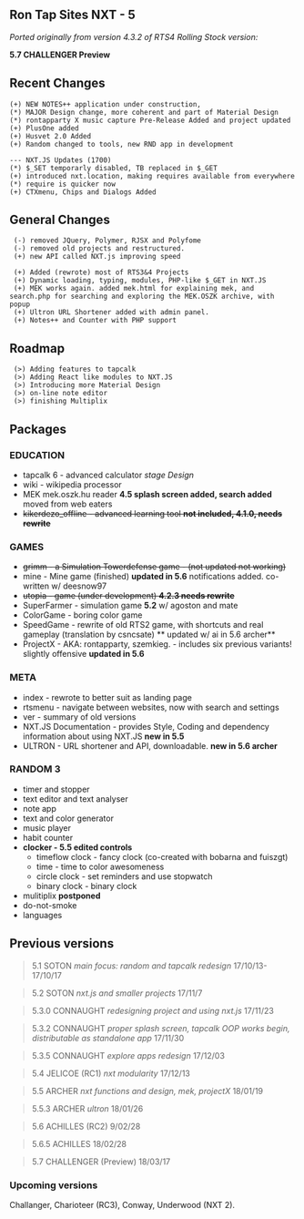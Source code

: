 

## Ron Tap Sites NXT - 5
*Ported originally from version 4.3.2 of RTS4*
*Rolling Stock version:*

**5.7 CHALLENGER Preview**

## Recent Changes
```
(+) NEW NOTES++ application under construction,
(*) MAJOR Design change, more coherent and part of Material Design
(*) rontapparty X music capture Pre-Release Added and project updated
(+) PlusOne added
(+) Husvet 2.0 Added
(+) Random changed to tools, new RND app in development

--- NXT.JS Updates (1700)
(*) $_SET temporarly disabled, TB replaced in $_GET
(+) introduced nxt.location, making requires available from everywhere
(*) require is quicker now
(+) CTXmenu, Chips and Dialogs Added
```

## General Changes
```
 (-) removed JQuery, Polymer, RJSX and Polyfome
 (-) removed old projects and restructured.
 (+) new API called NXT.js improving speed

 (+) Added (rewrote) most of RTS3&4 Projects
 (+) Dynamic loading, typing, modules, PHP-like $_GET in NXT.JS
 (+) MEK works again. added mek.html for explaining mek, and search.php for searching and exploring the MEK.OSZK archive, with popup
 (+) Ultron URL Shortener added with admin panel.
 (+) Notes++ and Counter with PHP support

```
## Roadmap
```
 (>) Adding features to tapcalk
 (>) Adding React like modules to NXT.JS
 (>) Introducing more Material Design
 (>) on-line note editor
 (>) finishing Multiplix
```
## Packages

### EDUCATION
* tapcalk 6 - advanced calculator _stage Design_
* wiki - wikipedia processor
* MEK mek.oszk.hu reader **4.5 splash screen added, search added**  moved from web eaters
* ~~kikerdezo_offline - advanced learning tool  **not included, 4.1.0, needs rewrite**~~

### GAMES
* ~~grimm - a Simulation Towerdefense game - (not updated not working)~~
* mine - Mine game (finished) **updated in 5.6** notifications added. co-written w/ deesnow97
* ~~utopia - game  (under development) **4.2.3 needs rewrite**~~
* SuperFarmer - simulation game **5.2** w/ agoston and mate
* ColorGame - boring color game
* SpeedGame - rewrite of old RTS2 game, with shortcuts and real gameplay (translation by csncsate) ** updated w/ ai in 5.6 archer**
* ProjectX - AKA: rontapparty, szemkieg. - includes six previous variants! slightly offensive **updated in 5.6**

### META
* index -  rewrote to better suit as landing page
* rtsmenu - navigate between websites, now with search and settings
* ver -  summary of old versions
* NXT.JS Documentation - provides Style, Coding and dependency information about using NXT.JS **new in 5.5**
* ULTRON - URL shortener and API, downloadable. **new in 5.6 archer**

### RANDOM 3
* timer and stopper
* text editor and text analyser
* note app
* text and color generator
* music player
* habit counter
* **clocker - 5.5 edited controls**
  * timeflow clock -  fancy clock (co-created with bobarna and fuiszgt)
  * time - time to color awesomeness
  * circle clock - set reminders and use stopwatch
  * binary clock - binary clock
* mulitiplix **postponed**
* do-not-smoke
* languages


## Previous versions
> 5.1 SOTON _main focus: random and tapcalk redesign_ 17/10/13-17/10/17

> 5.2 SOTON _nxt.js and smaller projects_ 17/11/7

> 5.3.0 CONNAUGHT _redesigning project and using nxt.js_ 17/11/23

> 5.3.2 CONNAUGHT _proper splash screen, tapcalk OOP works begin, distributable as standalone app_ 17/11/30

> 5.3.5 CONNAUGHT _explore apps redesign_ 17/12/03

> 5.4 JELICOE (RC1) _nxt modularity_ 17/12/13

> 5.5 ARCHER _nxt functions and design, mek, projectX_   18/01/19

> 5.5.3 ARCHER _ultron_   18/01/26

> 5.6 ACHILLES (RC2) 9/02/28

> 5.6.5 ACHILLES 18/02/28

> 5.7 CHALLENGER (Preview) 18/03/17

### Upcoming versions
Challanger, Charioteer (RC3), Conway, Underwood (NXT 2).
